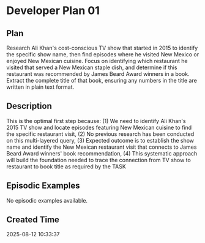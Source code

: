 # Developer Plan 01

## Plan
Research Ali Khan's cost-conscious TV show that started in 2015 to identify the specific show name, then find episodes where he visited New Mexico or enjoyed New Mexican cuisine. Focus on identifying which restaurant he visited that served a New Mexican staple dish, and determine if this restaurant was recommended by James Beard Award winners in a book. Extract the complete title of that book, ensuring any numbers in the title are written in plain text format.

## Description
This is the optimal first step because: (1) We need to identify Ali Khan's 2015 TV show and locate episodes featuring New Mexican cuisine to find the specific restaurant visit, (2) No previous research has been conducted on this multi-layered query, (3) Expected outcome is to establish the show name and identify the New Mexican restaurant visit that connects to James Beard Award winners' book recommendation, (4) This systematic approach will build the foundation needed to trace the connection from TV show to restaurant to book title as required by the TASK

## Episodic Examples
No episodic examples available.

## Created Time
2025-08-12 10:33:37
